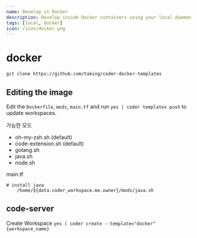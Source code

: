 ```yaml
---
name: Develop in Docker
description: Develop inside Docker containers using your local daemon
tags: [local, docker]
icon: /icon/docker.png
---
```


# docker

`git clone https://github.com/taking/coder-docker-templates`

## Editing the image

Edit the `Dockerfile`, `mods`, `main.tf` and run `yes | coder templates push` to update workspaces.

가능한 모드
- oh-my-zsh.sh (default)
- code-extension.sh (default)
- golang.sh
- java.sh
- node.sh

main.tf
```
# install java
    /home/${data.coder_workspace.me.owner}/mods/java.sh
```

## code-server

Create Workspace `yes | coder create --template="docker" {workspace_name}`

